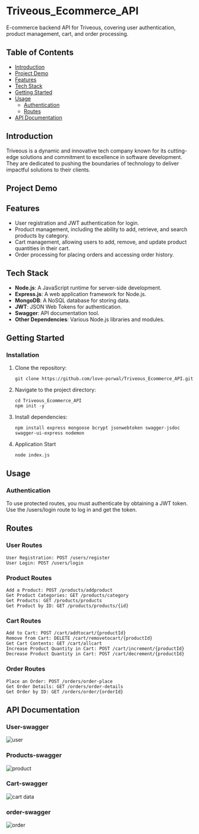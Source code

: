 # Triveous_Ecommerce_API

E-commerce backend API for Triveous, covering user authentication, product management, cart, and order processing.

## Table of Contents
- [Introduction](#introduction)
- [Project Demo](#project-demo)
- [Features](#Features)
- [Tech Stack](#tech-stack)
- [Getting Started](#getting-started)
- [Usage](#usage)
  - [Authentication](#authentication)
  - [Routes](#routes)
- [API Documentation](#api-documentation)

## Introduction
Triveous is a dynamic and innovative tech company known for its cutting-edge solutions and commitment to excellence in software development.
They are dedicated to pushing the boundaries of technology to deliver impactful solutions to their clients.

## Project Demo

  
## Features

- User registration and JWT authentication for login.
- Product management, including the ability to add, retrieve, and search products by category.
- Cart management, allowing users to add, remove, and update product quantities in their cart.
- Order processing for placing orders and accessing order history.
  
## Tech Stack

- **Node.js**: A JavaScript runtime for server-side development.
- **Express.js**: A web application framework for Node.js.
- **MongoDB**: A NoSQL database for storing data.
- **JWT**: JSON Web Tokens for authentication.
- **Swagger**: API documentation tool.
- **Other Dependencies**: Various Node.js libraries and modules.


## Getting Started

### Installation

1. Clone the repository:

   ```
   git clone https://github.com/love-porwal/Triveous_Ecommerce_API.git
   ```
   
2. Navigate to the project directory:
   ```
   cd Triveous_Ecommerce_API
   npm init -y
   ```
   
3. Install dependencies:
   ```
   npm install express mongoose bcrypt jsonwebtoken swagger-jsdoc swagger-ui-express nodemon
   ```

4. Application Start
   ```
   node index.js
   ```


## Usage
### Authentication
To use protected routes, you must authenticate by obtaining a JWT token. Use the /users/login route to log in and get the token.


## Routes
### User Routes
```
User Registration: POST /users/register
User Login: POST /users/login
```
### Product Routes
```
Add a Product: POST /products/addproduct
Get Product Categories: GET /products/category
Get Products: GET /products/products
Get Product by ID: GET /products/products/{id}
```
### Cart Routes
```
Add to Cart: POST /cart/addtocart/{productId}
Remove from Cart: DELETE /cart/removetocart/{productId}
Get Cart Contents: GET /cart/allcart
Increase Product Quantity in Cart: POST /cart/increment/{productId}
Decrease Product Quantity in Cart: POST /cart/decrement/{productId}
```

### Order Routes
```
Place an Order: POST /orders/order-place
Get Order Details: GET /orders/order-details
Get Order by ID: GET /orders/order/{orderId}
```
## API Documentation

### User-swagger
![user](https://github.com/love-porwal/Triveous_Ecommerce_API/assets/112820391/2e1a6735-3558-48e6-b6a0-f0843b80cd46)

### Products-swagger
![product](https://github.com/love-porwal/Triveous_Ecommerce_API/assets/112820391/8b6dece8-71ed-4cf5-a2b1-0fd13a3c5d6f)

### Cart-swagger
![cart data](https://github.com/love-porwal/Triveous_Ecommerce_API/assets/112820391/67140e48-7407-4434-bdef-de20faea19ab)

### order-swagger
![order](https://github.com/love-porwal/Triveous_Ecommerce_API/assets/112820391/f487cd01-eb9a-4b23-a224-57c0451b332d)
